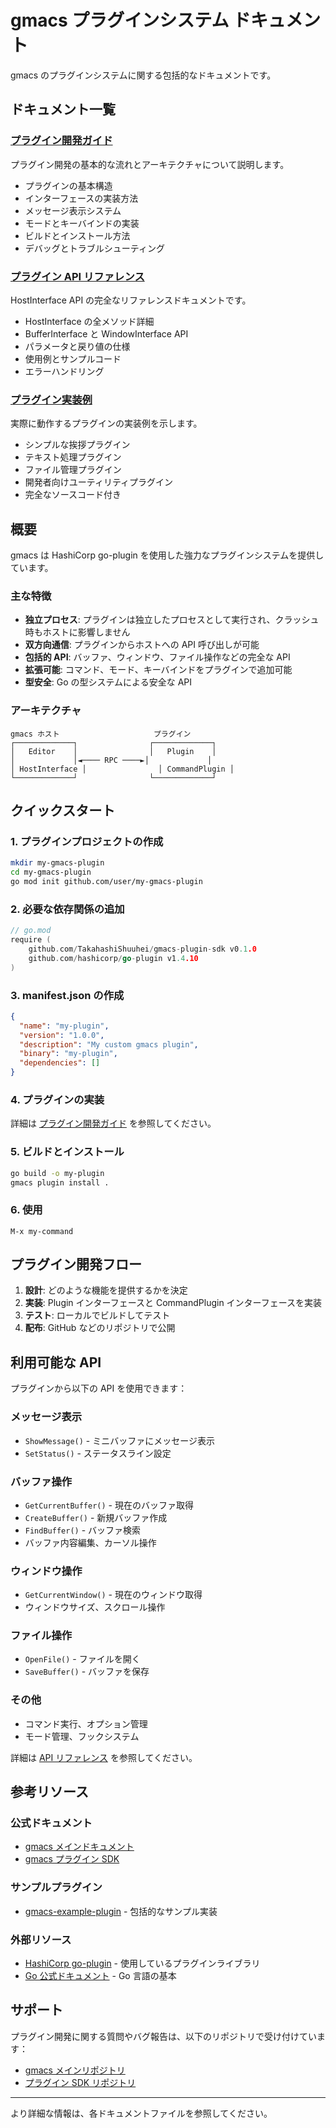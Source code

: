 # gmacs プラグインシステム ドキュメント

gmacs のプラグインシステムに関する包括的なドキュメントです。

## ドキュメント一覧

### [プラグイン開発ガイド](plugin-development.md)
プラグイン開発の基本的な流れとアーキテクチャについて説明します。
- プラグインの基本構造
- インターフェースの実装方法
- メッセージ表示システム
- モードとキーバインドの実装
- ビルドとインストール方法
- デバッグとトラブルシューティング

### [プラグイン API リファレンス](plugin-api-reference.md)
HostInterface API の完全なリファレンスドキュメントです。
- HostInterface の全メソッド詳細
- BufferInterface と WindowInterface API
- パラメータと戻り値の仕様
- 使用例とサンプルコード
- エラーハンドリング

### [プラグイン実装例](plugin-examples.md)
実際に動作するプラグインの実装例を示します。
- シンプルな挨拶プラグイン
- テキスト処理プラグイン
- ファイル管理プラグイン
- 開発者向けユーティリティプラグイン
- 完全なソースコード付き

## 概要

gmacs は HashiCorp go-plugin を使用した強力なプラグインシステムを提供しています。

### 主な特徴

- **独立プロセス**: プラグインは独立したプロセスとして実行され、クラッシュ時もホストに影響しません
- **双方向通信**: プラグインからホストへの API 呼び出しが可能
- **包括的 API**: バッファ、ウィンドウ、ファイル操作などの完全な API
- **拡張可能**: コマンド、モード、キーバインドをプラグインで追加可能
- **型安全**: Go の型システムによる安全な API

### アーキテクチャ

```
gmacs ホスト                     プラグイン
┌─────────────┐                ┌─────────────┐
│   Editor    │                │   Plugin    │
│             │◄──── RPC ────►│             │
│ HostInterface │                │ CommandPlugin │
└─────────────┘                └─────────────┘
```

## クイックスタート

### 1. プラグインプロジェクトの作成

```bash
mkdir my-gmacs-plugin
cd my-gmacs-plugin
go mod init github.com/user/my-gmacs-plugin
```

### 2. 必要な依存関係の追加

```go
// go.mod
require (
    github.com/TakahashiShuuhei/gmacs-plugin-sdk v0.1.0
    github.com/hashicorp/go-plugin v1.4.10
)
```

### 3. manifest.json の作成

```json
{
  "name": "my-plugin",
  "version": "1.0.0",
  "description": "My custom gmacs plugin",
  "binary": "my-plugin",
  "dependencies": []
}
```

### 4. プラグインの実装

詳細は [プラグイン開発ガイド](plugin-development.md) を参照してください。

### 5. ビルドとインストール

```bash
go build -o my-plugin
gmacs plugin install .
```

### 6. 使用

```
M-x my-command
```

## プラグイン開発フロー

1. **設計**: どのような機能を提供するかを決定
2. **実装**: Plugin インターフェースと CommandPlugin インターフェースを実装
3. **テスト**: ローカルでビルドしてテスト
4. **配布**: GitHub などのリポジトリで公開

## 利用可能な API

プラグインから以下の API を使用できます：

### メッセージ表示
- `ShowMessage()` - ミニバッファにメッセージ表示
- `SetStatus()` - ステータスライン設定

### バッファ操作
- `GetCurrentBuffer()` - 現在のバッファ取得
- `CreateBuffer()` - 新規バッファ作成
- `FindBuffer()` - バッファ検索
- バッファ内容編集、カーソル操作

### ウィンドウ操作
- `GetCurrentWindow()` - 現在のウィンドウ取得
- ウィンドウサイズ、スクロール操作

### ファイル操作
- `OpenFile()` - ファイルを開く
- `SaveBuffer()` - バッファを保存

### その他
- コマンド実行、オプション管理
- モード管理、フックシステム

詳細は [API リファレンス](plugin-api-reference.md) を参照してください。

## 参考リソース

### 公式ドキュメント
- [gmacs メインドキュメント](../CLAUDE.md)
- [gmacs プラグイン SDK](https://github.com/TakahashiShuuhei/gmacs-plugin-sdk)

### サンプルプラグイン
- [gmacs-example-plugin](https://github.com/TakahashiShuuhei/gmacs-example-plugin) - 包括的なサンプル実装

### 外部リソース
- [HashiCorp go-plugin](https://github.com/hashicorp/go-plugin) - 使用しているプラグインライブラリ
- [Go 公式ドキュメント](https://golang.org/doc/) - Go 言語の基本

## サポート

プラグイン開発に関する質問やバグ報告は、以下のリポジトリで受け付けています：

- [gmacs メインリポジトリ](https://github.com/TakahashiShuuhei/gmacs)
- [プラグイン SDK リポジトリ](https://github.com/TakahashiShuuhei/gmacs-plugin-sdk)

---

より詳細な情報は、各ドキュメントファイルを参照してください。